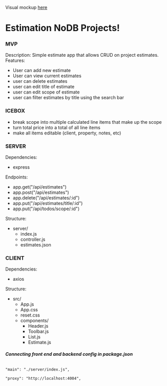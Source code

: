 Visual mockup <a href="https://xd.adobe.com/view/afdaafbd-7ca2-4c18-a90c-c70fe1b48b36-fa89/?fullscreen">here</a>

# Estimation NoDB Projects!

### MVP
Description: Simple estimate app that allows CRUD on project estimates.
</br>
Features:
- User can add new estimate
- User can view current estimates
- user can delete estimates
- user can edit title of estimate
- user can edit scope of estimate
- user can filter estimates by title using the search bar

### ICEBOX
- break scope into multiple calculated line items that make up the scope
- turn total price into a total of all line items
- make all items editable (client, property, notes, etc)

### SERVER
Dependencies:
- express

Endpoints:
- app.get("/api/estimates")
- app.post("/api/estimates")
- app.delete("/api/estimates/:id")
- app.put("/api/estimates/title/:id")
- app.put("/api/todos/scope/:id")

Structure:
- server/
    - index.js
    - controller.js
    - estimates.json

### CLIENT
Dependencies:
- axios

Structure:
- src/
    - App.js
    - App.css
    - reset.css
    - components/
        - Header.js
        - Toolbar.js
        - List.js
        - Estimate.js

#### ***Connecting front end and backend config in package.json***
<code>  
"main": "./server/index.js",</br>
"proxy": "http://localhost:4004",
</code>